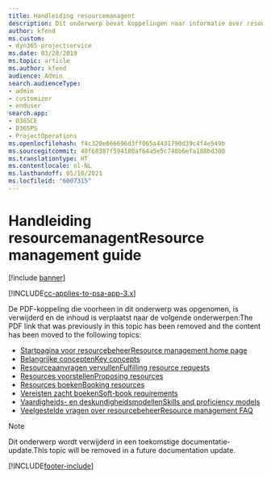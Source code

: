 ```yaml
---
title: Handleiding resourcemanagent
description: Dit onderwerp bevat koppelingen naar informatie over resourcebeheer in Project Service Automation.
author: kfend
ms.custom:
- dyn365-projectservice
ms.date: 03/28/2019
ms.topic: article
ms.author: kfend
audience: Admin
search.audienceType:
- admin
- customizer
- enduser
search.app:
- D365CE
- D365PS
- ProjectOperations
ms.openlocfilehash: f4c320e666696d3ff065a4431790d39c4f4e549b
ms.sourcegitcommit: 40f68387f594180af64a5e5c748b6efa188bd300
ms.translationtype: HT
ms.contentlocale: nl-NL
ms.lasthandoff: 05/10/2021
ms.locfileid: "6007315"
---
```

# <a name="resource-management-guide"></a><span data-ttu-id="65bc7-103">Handleiding resourcemanagent</span><span class="sxs-lookup"><span data-stu-id="65bc7-103">Resource management guide</span></span>

[!include [banner](../../includes/psa-now-project-operations.md)]

[!INCLUDE[cc-applies-to-psa-app-3.x](../../includes/cc-applies-to-psa-app-3x.md)]

<span data-ttu-id="65bc7-104">De PDF-koppeling die voorheen in dit onderwerp was opgenomen, is verwijderd en de inhoud is verplaatst naar de volgende onderwerpen:</span><span class="sxs-lookup"><span data-stu-id="65bc7-104">The PDF link that was previously in this topic has been removed and the content has been moved to the following topics:</span></span>

- [<span data-ttu-id="65bc7-105">Startpagina voor resourcebeheer</span><span class="sxs-lookup"><span data-stu-id="65bc7-105">Resource management home page</span></span>](../resource-management-home-page.md)
- [<span data-ttu-id="65bc7-106">Belangrijke concepten</span><span class="sxs-lookup"><span data-stu-id="65bc7-106">Key concepts</span></span>](../reports-key-concepts.md)
- [<span data-ttu-id="65bc7-107">Resourceaanvragen vervullen</span><span class="sxs-lookup"><span data-stu-id="65bc7-107">Fulfilling resource requests</span></span>](../resource-management-fulfill-requests.md)
- [<span data-ttu-id="65bc7-108">Resources voorstellen</span><span class="sxs-lookup"><span data-stu-id="65bc7-108">Proposing resources</span></span>](../resource-management-propose-resources.md)
- [<span data-ttu-id="65bc7-109">Resources boeken</span><span class="sxs-lookup"><span data-stu-id="65bc7-109">Booking resources</span></span>](../resource-management-book-resources-scheduleboard.md)
- [<span data-ttu-id="65bc7-110">Vereisten zacht boeken</span><span class="sxs-lookup"><span data-stu-id="65bc7-110">Soft-book requirements</span></span>](../resource-management-softbook-requirements.md)
- [<span data-ttu-id="65bc7-111">Vaardigheids- en deskundigheidsmodellen</span><span class="sxs-lookup"><span data-stu-id="65bc7-111">Skills and proficiency models</span></span>](../resource-management-skills-proficiency.md)
- [<span data-ttu-id="65bc7-112">Veelgestelde vragen over resourcebeheer</span><span class="sxs-lookup"><span data-stu-id="65bc7-112">Resource management FAQ</span></span>](../resource-management-faq.md)

> [!NOTE]
> <span data-ttu-id="65bc7-113">Dit onderwerp wordt verwijderd in een toekomstige documentatie-update.</span><span class="sxs-lookup"><span data-stu-id="65bc7-113">This topic will be removed in a future documentation update.</span></span> 


[!INCLUDE[footer-include](../../includes/footer-banner.md)]